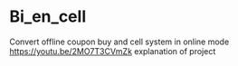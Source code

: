 # Bi_en_cell
Convert offline coupon buy and cell system in online mode
https://youtu.be/2MO7T3CVmZk explanation of project
